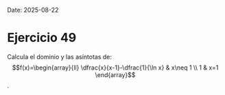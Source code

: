 Date: 2025-08-22

# Ejercicio 49


Calcula el dominio y las asíntotas de: $$f(x)=\begin{array}{ll}
\dfrac{x}{x-1}-\dfrac{1}{\ln x} & x\neq 1 \\
1 & x=1
\end{array}$$.
